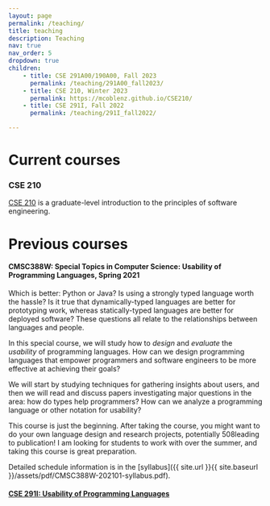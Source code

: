 ```yaml
---
layout: page
permalink: /teaching/
title: teaching
description: Teaching
nav: true
nav_order: 5
dropdown: true
children:
    - title: CSE 291A00/190A00, Fall 2023
      permalink: /teaching/291A00_fall2023/
    - title: CSE 210, Winter 2023
      permalink: https://mcoblenz.github.io/CSE210/
    - title: CSE 291I, Fall 2022
      permalink: /teaching/291I_fall2022/

---
```


# Current courses
### CSE 210
[CSE 210](https://mcoblenz.github.io/CSE210/) is a graduate-level introduction to the principles of software engineering.


# Previous courses
#### CMSC388W: Special Topics in Computer Science: Usability of Programming Languages, Spring 2021

Which is better: Python or Java? Is using a strongly typed language worth the hassle? Is it true that dynamically-typed languages are better for prototyping work, whereas statically-typed languages are better for deployed software? These questions all relate to the relationships between languages and people.

In this special course, we will study how to *design* and *evaluate* the *usability* of programming languages. How can we design programming languages that empower programmers and software engineers to be more effective at achieving their goals?

 We will start by studying techniques for gathering insights about users, and then we will read and discuss papers investigating major questions in the area: how do types help programmers? How can we analyze a programming language or other notation for usability?
 
This course is just the beginning. After taking the course, you might want to do your own language design and research projects, potentially 508leading to publication! I am looking for students to work with over the summer, and taking this course is great preparation.

Detailed schedule information is in the [syllabus]({{ site.url }}{{ site.baseurl }}/assets/pdf/CMSC388W-202101-syllabus.pdf).

#### [CSE 291I: Usability of Programming Languages](teaching/291I_fall2022)